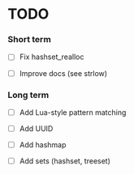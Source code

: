 # TODO

### Short term

* [ ] Fix hashset\_realloc

* [ ] Improve docs (see strlow)

### Long term
* [ ] Add Lua-style pattern matching
* [ ] Add UUID
* [ ] Add hashmap
* [ ] Add sets (hashset, treeset)

